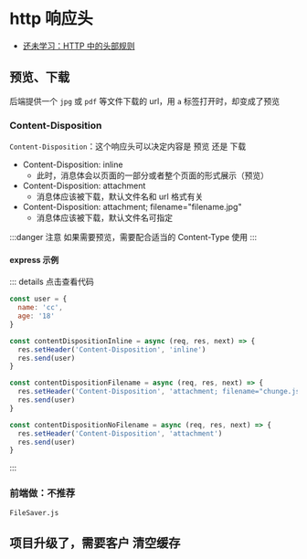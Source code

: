 # http 响应头

- [还未学习：HTTP 中的头部规则](https://juejin.cn/post/7143082173967368200)

## 预览、下载

后端提供一个 `jpg` 或 `pdf` 等文件下载的 url，用 `a` 标签打开时，却变成了预览

### Content-Disposition

`Content-Disposition`：这个响应头可以决定内容是 预览 还是 下载

- Content-Disposition: inline
  - 此时，消息体会以页面的一部分或者整个页面的形式展示（预览）
- Content-Disposition: attachment
  - 消息体应该被下载，默认文件名和 url 格式有关
- Content-Disposition: attachment; filename="filename.jpg"
  - 消息体应该被下载，默认文件名可指定

:::danger 注意
如果需要预览，需要配合适当的 Content-Type 使用
:::

#### express 示例

::: details 点击查看代码

```js
const user = {
  name: 'cc',
  age: '18'
}

const contentDispositionInline = async (req, res, next) => {
  res.setHeader('Content-Disposition', 'inline')
  res.send(user)
}

const contentDispositionFilename = async (req, res, next) => {
  res.setHeader('Content-Disposition', 'attachment; filename="chunge.json"')
  res.send(user)
}

const contentDispositionNoFilename = async (req, res, next) => {
  res.setHeader('Content-Disposition', 'attachment')
  res.send(user)
}
```

:::

### 前端做：不推荐

`FileSaver.js`

## 项目升级了，需要客户 清空缓存
